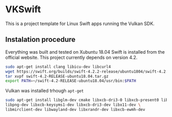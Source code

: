# VKSwift

This is a project template for Linux Swift apps running the Vulkan SDK.

## Instalation procedure
Everything was built and tested on Xubuntu 18.04
Swift is installed from the official website. This project currently depends on version 4.2.

```bash
sudo apt-get install clang libicu-dev libcurl4
wget https://swift.org/builds/swift-4.2.2-release/ubuntu1804/swift-4.2.2-RELEASE/swift-4.2.2-RELEASE-ubuntu18.04.tar.gz
tar xvpf swift-4.2-RELEASE-ubuntu18.04.tar.gz
export PATH=~/swift-4.2-RELEASE-ubuntu18.04/usr/bin:$PATH
```

Vulkan was installed trhough `apt-get`

```bash
sudo apt-get install libglm-dev cmake libxcb-dri3-0 libxcb-present0 libpciaccess0 \
libpng-dev libxcb-keysyms1-dev libxcb-dri3-dev libx11-dev \
libmirclient-dev libwayland-dev libxrandr-dev libxcb-ewmh-dev
```
